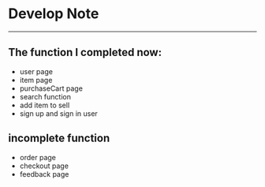 # Develop Note
---
## The function I completed now:

* user page
* item page
* purchaseCart page
* search function
* add item to sell
* sign up and sign in user


## incomplete function

* order page
* checkout page
* feedback page
